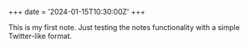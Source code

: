 +++
date = '2024-01-15T10:30:00Z'
+++

This is my first note. Just testing the notes functionality with a simple Twitter-like format.
